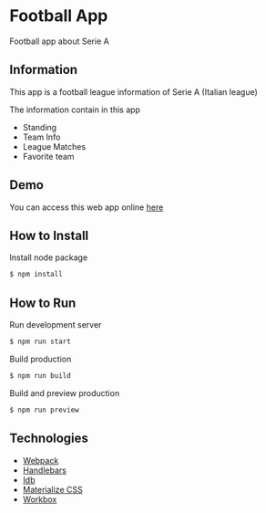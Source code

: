 # Football App

Football app about Serie A

## Information

This app is a football league information of Serie A (Italian league)

The information contain in this app

- Standing
- Team Info
- League Matches
- Favorite team

## Demo

You can access this web app online [here](https://pwa-football-6fe6e.web.app/)

## How to Install

Install node package

```sh
$ npm install
```

## How to Run

Run development server

```sh
$ npm run start
```

Build production

```sh
$ npm run build
```

Build and preview production

```sh
$ npm run preview
```

## Technologies

- [Webpack](https://webpack.js.org/)
- [Handlebars](https://handlebarsjs.com/)
- [Idb](https://github.com/jakearchibald/idb)
- [Materialize CSS](https://materializecss.com/)
- [Workbox](https://developers.google.com/web/tools/workbox)
